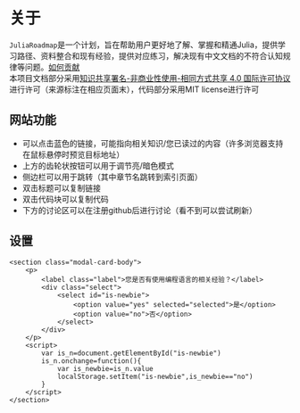 # 关于
`JuliaRoadmap`是一个计划，旨在帮助用户更好地了解、掌握和精通Julia，提供学习路径、资料整合和现有经验，提供对应练习，解决现有中文文档的不符合认知规律等问题。[如何贡献](../../CONTRIBUTING.md)\
本项目文档部分采用[知识共享署名-非商业性使用-相同方式共享 4.0 国际许可协议](https://creativecommons.org/licenses/by-nc-sa/4.0/)进行许可（来源标注在相应页面末），代码部分采用MIT license进行许可

## 网站功能
- 可以点击蓝色的链接，可能指向相关知识/您已读过的内容（许多浏览器支持在鼠标悬停时预览目标地址）
- 上方的齿轮状按钮可以用于调节亮/暗色模式
- 侧边栏可以用于跳转（其中章节名跳转到索引页面）
- 双击标题可以复制链接
- 双击代码块可以复制代码
- 下方的讨论区可以在注册github后进行讨论（看不到可以尝试刷新）

## 设置
```insert-html
<section class="modal-card-body">
	<p>
		<label class="label">您是否有使用编程语言的相关经验？</label>
		<div class="select">
			<select id="is-newbie">
				<option value="yes" selected="selected">是</option>
				<option value="no">否</option>
			</select>
		</div>
	</p>
	<script>
		var is_n=document.getElementById("is-newbie")
		is_n.onchange=function(){
			var is_newbie=is_n.value
			localStorage.setItem("is-newbie",is_newbie=="no")
		}
	</script>
</section>
```
